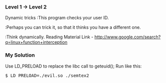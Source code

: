 ### Level 1 -> Level 2

Dynamic tricks
:This program checks your user ID.

:Perhaps you can trick it, so that it thinks you have a different one.

:Think dynamically.
Reading Material
Link - http://www.google.com/search?q=linux+function+interception

### My Solution
Use LD_PRELOAD to replace the libc call to geteuid();
Run like this:
<pre>$ LD_PRELOAD=./evil.so ./semtex2</pre>
